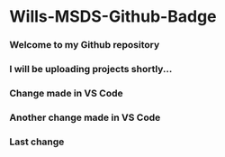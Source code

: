 # Wills-MSDS-Github-Badge
### Welcome to my Github repository
### I will be uploading projects shortly...
### Change made in VS Code
### Another change made in VS Code
### Last change



